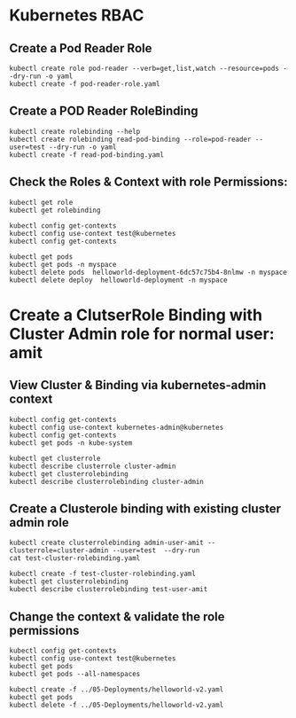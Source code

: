 # Kubernetes RBAC 

## Create a Pod Reader Role
```
kubectl create role pod-reader --verb=get,list,watch --resource=pods --dry-run -o yaml 
kubectl create -f pod-reader-role.yaml
```

## Create a POD Reader RoleBinding 
```
kubectl create rolebinding --help
kubectl create rolebinding read-pod-binding --role=pod-reader --user=test --dry-run -o yaml 
kubectl create -f read-pod-binding.yaml
```

## Check the Roles & Context with role Permissions:
```
kubectl get role
kubectl get rolebinding 

kubectl config get-contexts
kubectl config use-context test@kubernetes
kubectl config get-contexts

kubectl get pods 
kubectl get pods -n myspace
kubectl delete pods  helloworld-deployment-6dc57c75b4-8nlmw -n myspace
kubectl delete deploy  helloworld-deployment -n myspace
```


# Create a ClutserRole Binding with Cluster Admin role for normal user: amit


## View Cluster & Binding via kubernetes-admin context
```
kubectl config get-contexts
kubectl config use-context kubernetes-admin@kubernetes
kubectl config get-contexts
kubectl get pods -n kube-system

kubectl get clusterrole
kubectl describe clusterrole cluster-admin
kubectl get clusterrolebinding
kubectl describe clusterrolebinding cluster-admin
```

## Create a Clusterole binding with existing cluster admin role
```
kubectl create clusterrolebinding admin-user-amit --clusterrole=cluster-admin --user=test  --dry-run 
cat test-cluster-rolebinding.yaml 

kubectl create -f test-cluster-rolebinding.yaml
kubectl get clusterrolebinding
kubectl describe clusterrolebinding test-user-amit
```

## Change the context & validate the role permissions
```
kubectl config get-contexts
kubectl config use-context test@kubernetes
kubectl get pods 
kubectl get pods --all-namespaces
   
kubectl create -f ../05-Deployments/helloworld-v2.yaml 
kubectl get pods 
kubectl delete -f ../05-Deployments/helloworld-v2.yaml 
```
